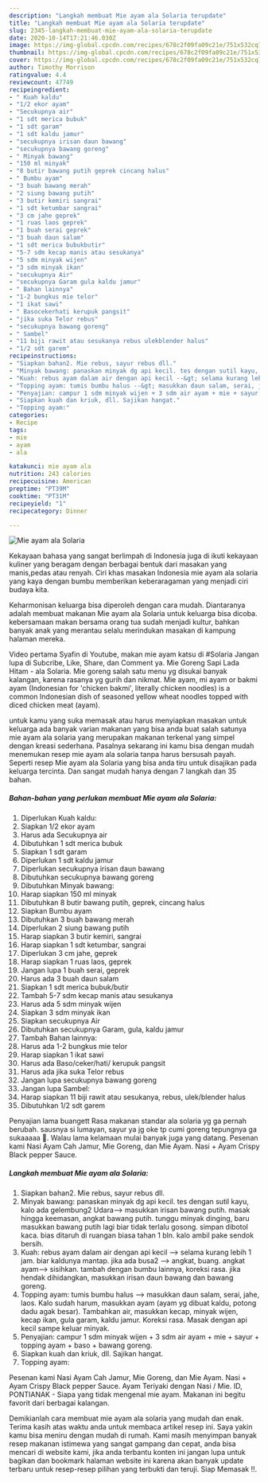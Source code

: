 ```yaml
---
description: "Langkah membuat Mie ayam ala Solaria terupdate"
title: "Langkah membuat Mie ayam ala Solaria terupdate"
slug: 2345-langkah-membuat-mie-ayam-ala-solaria-terupdate
date: 2020-10-14T17:21:46.030Z
image: https://img-global.cpcdn.com/recipes/678c2f09fa09c21e/751x532cq70/mie-ayam-ala-solaria-foto-resep-utama.jpg
thumbnail: https://img-global.cpcdn.com/recipes/678c2f09fa09c21e/751x532cq70/mie-ayam-ala-solaria-foto-resep-utama.jpg
cover: https://img-global.cpcdn.com/recipes/678c2f09fa09c21e/751x532cq70/mie-ayam-ala-solaria-foto-resep-utama.jpg
author: Timothy Morrison
ratingvalue: 4.4
reviewcount: 47749
recipeingredient:
- " Kuah kaldu"
- "1/2 ekor ayam"
- "Secukupnya air"
- "1 sdt merica bubuk"
- "1 sdt garam"
- "1 sdt kaldu jamur"
- "secukupnya irisan daun bawang"
- "secukupnya bawang goreng"
- " Minyak bawang"
- "150 ml minyak"
- "8 butir bawang putih geprek cincang halus"
- " Bumbu ayam"
- "3 buah bawang merah"
- "2 siung bawang putih"
- "3 butir kemiri sangrai"
- "1 sdt ketumbar sangrai"
- "3 cm jahe geprek"
- "1 ruas laos geprek"
- "1 buah serai geprek"
- "3 buah daun salam"
- "1 sdt merica bubukbutir"
- "5-7 sdm kecap manis atau sesukanya"
- "5 sdm minyak wijen"
- "3 sdm minyak ikan"
- "secukupnya Air"
- "secukupnya Garam gula kaldu jamur"
- " Bahan lainnya"
- "1-2 bungkus mie telor"
- "1 ikat sawi"
- " Basocekerhati kerupuk pangsit"
- "jika suka Telor rebus"
- "secukupnya bawang goreng"
- " Sambel"
- "11 biji rawit atau sesukanya rebus ulekblender halus"
- "1/2 sdt garem"
recipeinstructions:
- "Siapkan bahan2. Mie rebus, sayur rebus dll."
- "Minyak bawang: panaskan minyak dg api kecil. tes dengan sutil kayu, kalo ada gelembung2 Udara--&gt; masukkan irisan bawang putih. masak hingga keemasan, angkat bawang putih. tunggu minyak dinging, baru masukkan bawang putih lagi biar tidak terlalu gosong. simpan dibotol kaca. bias ditaruh di ruangan biasa tahan 1 bln. kalo ambil pake sendok bersih."
- "Kuah: rebus ayam dalam air dengan api kecil --&gt; selama kurang lebih 1 jam. biar kaldunya mantap. jika ada busa2 --&gt; angkat, buang. angkat ayam--&gt; sisihkan. tambah dengan bumbu lainnya, koreksi rasa. jika hendak dihidangkan, masukkan irisan daun bawang dan bawang goreng."
- "Topping ayam: tumis bumbu halus --&gt; masukkan daun salam, serai, jahe, laos. Kalo sudah harum, masukkan ayam (ayam yg dibuat kaldu, potong dadu agak besar). Tambahkan air, masukkan kecap, minyak wijen, kecap ikan, gula garam, kaldu jamur. Koreksi rasa. Masak dengan api kecil sampe keluar minyak."
- "Penyajian: campur 1 sdm minyak wijen + 3 sdm air ayam + mie + sayur + topping ayam + baso + bawang goreng."
- "Siapkan kuah dan kriuk, dll. Sajikan hangat."
- "Topping ayam:"
categories:
- Recipe
tags:
- mie
- ayam
- ala

katakunci: mie ayam ala 
nutrition: 243 calories
recipecuisine: American
preptime: "PT39M"
cooktime: "PT31M"
recipeyield: "1"
recipecategory: Dinner

---
```



![Mie ayam ala Solaria](https://img-global.cpcdn.com/recipes/678c2f09fa09c21e/751x532cq70/mie-ayam-ala-solaria-foto-resep-utama.jpg)

Kekayaan bahasa yang sangat berlimpah di Indonesia juga di ikuti kekayaan kuliner yang beragam dengan berbagai bentuk dari masakan yang manis,pedas atau renyah. Ciri khas masakan Indonesia mie ayam ala solaria yang kaya dengan bumbu memberikan keberaragaman yang menjadi ciri budaya kita.


Keharmonisan keluarga bisa diperoleh dengan cara mudah. Diantaranya adalah membuat makanan Mie ayam ala Solaria untuk keluarga bisa dicoba. kebersamaan makan bersama orang tua sudah menjadi kultur, bahkan banyak anak yang merantau selalu merindukan masakan di kampung halaman mereka.

Video pertama Syafin di Youtube, makan mie ayam katsu di #Solaria Jangan lupa di Subcribe, Like, Share, dan Comment ya. Mie Goreng Sapi Lada Hitam - ala Solaria. Mie goreng salah satu menu yg disukai banyak kalangan, karena rasanya yg gurih dan nikmat. Mie ayam, mi ayam or bakmi ayam (Indonesian for &#39;chicken bakmi&#39;, literally chicken noodles) is a common Indonesian dish of seasoned yellow wheat noodles topped with diced chicken meat (ayam).

untuk kamu yang suka memasak atau harus menyiapkan masakan untuk keluarga ada banyak varian makanan yang bisa anda buat salah satunya mie ayam ala solaria yang merupakan makanan terkenal yang simpel dengan kreasi sederhana. Pasalnya sekarang ini kamu bisa dengan mudah menemukan resep mie ayam ala solaria tanpa harus bersusah payah.
Seperti resep Mie ayam ala Solaria yang bisa anda tiru untuk disajikan pada keluarga tercinta. Dan sangat mudah hanya dengan 7 langkah dan 35 bahan.


<!--inarticleads1-->

##### Bahan-bahan yang perlukan membuat Mie ayam ala Solaria:

1. Diperlukan  Kuah kaldu:
1. Siapkan 1/2 ekor ayam
1. Harus ada Secukupnya air
1. Dibutuhkan 1 sdt merica bubuk
1. Siapkan 1 sdt garam
1. Diperlukan 1 sdt kaldu jamur
1. Diperlukan secukupnya irisan daun bawang
1. Dibutuhkan secukupnya bawang goreng
1. Dibutuhkan  Minyak bawang:
1. Harap siapkan 150 ml minyak
1. Dibutuhkan 8 butir bawang putih, geprek, cincang halus
1. Siapkan  Bumbu ayam
1. Dibutuhkan 3 buah bawang merah
1. Diperlukan 2 siung bawang putih
1. Harap siapkan 3 butir kemiri, sangrai
1. Harap siapkan 1 sdt ketumbar, sangrai
1. Diperlukan 3 cm jahe, geprek
1. Harap siapkan 1 ruas laos, geprek
1. Jangan lupa 1 buah serai, geprek
1. Harus ada 3 buah daun salam
1. Siapkan 1 sdt merica bubuk/butir
1. Tambah 5-7 sdm kecap manis atau sesukanya
1. Harus ada 5 sdm minyak wijen
1. Siapkan 3 sdm minyak ikan
1. Siapkan secukupnya Air
1. Dibutuhkan secukupnya Garam, gula, kaldu jamur
1. Tambah  Bahan lainnya:
1. Harus ada 1-2 bungkus mie telor
1. Harap siapkan 1 ikat sawi
1. Harus ada  Baso/ceker/hati/ kerupuk pangsit
1. Harus ada jika suka Telor rebus
1. Jangan lupa secukupnya bawang goreng
1. Jangan lupa  Sambel:
1. Harap siapkan 11 biji rawit atau sesukanya, rebus, ulek/blender halus
1. Dibutuhkan 1/2 sdt garem


Penyajian lama buangett Rasa makanan standar ala solaria yg ga pernah berubah. sausnya si lumayan, sayur ya jg oke tp cumi goreng tepungnya ga sukaaaaa 🥺. Walau lama kelamaan mulai banyak juga yang datang. Pesenan kami Nasi Ayam Cah Jamur, Mie Goreng, dan Mie Ayam. Nasi + Ayam Crispy Black pepper Sauce. 

<!--inarticleads2-->

##### Langkah membuat  Mie ayam ala Solaria:

1. Siapkan bahan2. Mie rebus, sayur rebus dll.
1. Minyak bawang: panaskan minyak dg api kecil. tes dengan sutil kayu, kalo ada gelembung2 Udara--&gt; masukkan irisan bawang putih. masak hingga keemasan, angkat bawang putih. tunggu minyak dinging, baru masukkan bawang putih lagi biar tidak terlalu gosong. simpan dibotol kaca. bias ditaruh di ruangan biasa tahan 1 bln. kalo ambil pake sendok bersih.
1. Kuah: rebus ayam dalam air dengan api kecil --&gt; selama kurang lebih 1 jam. biar kaldunya mantap. jika ada busa2 --&gt; angkat, buang. angkat ayam--&gt; sisihkan. tambah dengan bumbu lainnya, koreksi rasa. jika hendak dihidangkan, masukkan irisan daun bawang dan bawang goreng.
1. Topping ayam: tumis bumbu halus --&gt; masukkan daun salam, serai, jahe, laos. Kalo sudah harum, masukkan ayam (ayam yg dibuat kaldu, potong dadu agak besar). Tambahkan air, masukkan kecap, minyak wijen, kecap ikan, gula garam, kaldu jamur. Koreksi rasa. Masak dengan api kecil sampe keluar minyak.
1. Penyajian: campur 1 sdm minyak wijen + 3 sdm air ayam + mie + sayur + topping ayam + baso + bawang goreng.
1. Siapkan kuah dan kriuk, dll. Sajikan hangat.
1. Topping ayam:


Pesenan kami Nasi Ayam Cah Jamur, Mie Goreng, dan Mie Ayam. Nasi + Ayam Crispy Black pepper Sauce. Ayam Teriyaki dengan Nasi / Mie. ID, PONTIANAK - Siapa yang tidak mengenal mie ayam. Makanan ini begitu favorit dari berbagai kalangan. 

Demikianlah cara membuat mie ayam ala solaria yang mudah dan enak. Terima kasih atas waktu anda untuk membaca artikel resep ini. Saya yakin kamu bisa meniru dengan mudah di rumah. Kami masih menyimpan banyak resep makanan istimewa yang sangat gampang dan cepat, anda bisa mencari di website kami, jika anda terbantu konten ini jangan lupa untuk bagikan dan bookmark halaman website ini karena akan banyak update terbaru untuk resep-resep pilihan yang terbukti dan teruji. Siap Memasak !!. 
